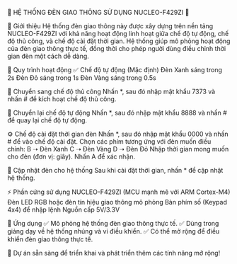 🛑 HỆ THỐNG ĐÈN GIAO THÔNG SỬ DỤNG NUCLEO-F429ZI 🚦

📌 Giới thiệu
Hệ thống đèn giao thông này được xây dựng trên nền tảng NUCLEO-F429ZI với khả năng hoạt động linh hoạt giữa chế độ tự động, chế độ thủ công, và chế độ cài đặt thời gian. Hệ thống giúp mô phỏng hoạt động của đèn giao thông thực tế, đồng thời cho phép người dùng điều chỉnh thời gian đèn một cách dễ dàng.

🔧 Quy trình hoạt động
✅ Chế độ tự động (Mặc định)
Đèn Xanh sáng trong 2s
Đèn Đỏ sáng trong 1s
Đèn Vàng sáng trong 0.5s

🔄 Chuyển sang chế độ thủ công
Nhấn *, sau đó nhập mật khẩu 7373 và nhấn # để kích hoạt chế độ thủ công.

🔄 Chuyển lại chế độ tự động
Nhấn *, sau đó nhập mật khẩu 8888 và nhấn # để quay lại chế độ tự động.

⚙️ Chế độ cài đặt thời gian đèn
Nhấn *, sau đó nhập mật khẩu 0000 và nhấn # để vào chế độ cài đặt.
Chọn các phím tương ứng với đèn muốn điều chỉnh:
B ➝ Đèn Xanh
C ➝ Đèn Vàng
D ➝ Đèn Đỏ
Nhập thời gian mong muốn cho đèn (đơn vị: giây).
Nhấn A để xác nhận.

🔄 Cập nhật đèn cho hệ thống
Sau khi cài đặt thời gian, nhấn * để cập nhật hệ thống.

⚡ Phần cứng sử dụng
NUCLEO-F429ZI (MCU mạnh mẽ với ARM Cortex-M4)
Đèn LED RGB hoặc đèn tín hiệu giao thông mô phỏng
Bàn phím số (Keypad 4x4) để nhập lệnh
Nguồn cấp 5V/3.3V

📌 Ứng dụng
✅ Mô phỏng hệ thống đèn giao thông thực tế.
✅ Dùng trong giảng dạy về hệ thống nhúng và vi điều khiển.
✅ Có thể mở rộng để điều khiển đèn giao thông thực tế.

🚀 Dự án sẵn sàng để triển khai và phát triển thêm các tính năng mở rộng!
